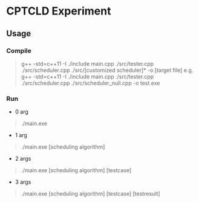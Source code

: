 # CPTCLD Experiment

## Usage
### Compile
> g++ -std=c++11 -I ./include main.cpp ./src/tester.cpp ./src/scheduler.cpp ./src/[customized scheduler]* -o [target file]
e.g.
> g++ -std=c++11 -I ./include main.cpp ./src/tester.cpp ./src/scheduler.cpp ./src/scheduler_null.cpp -o test.exe

### Run
- 0 arg
> ./main.exe
- 1 arg
> ./main.exe [scheduling algorithm]
- 2 args
> ./main.exe [scheduling algorithm] [testcase]
- 3 args
> ./main.exe [scheduling algorithm] [testcase] [testresult]
